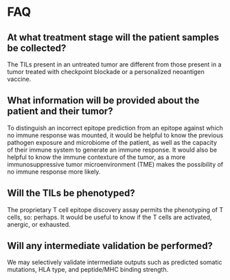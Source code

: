 # FAQ

## At what treatment stage will the patient samples be collected?
The TILs present in an untreated tumor are different from those present in a tumor treated with checkpoint blockade or a personalized neoantigen vaccine.

## What information will be provided about the patient and their tumor?
To distinguish an incorrect epitope prediction from an epitope against which no immune response was mounted, it would be helpful to know the previous pathogen exposure and microbiome of the patient, as well as the capacity of their immune system to generate an immune response. It would also be helpful to know the immune contexture of the tumor, as a more immunosuppressive tumor microenvironment (TME) makes the possibility of no immune response more likely.

## Will the TILs be phenotyped?
The proprietary T cell epitope discovery assay permits the phenotyping of T cells, so: perhaps. It would be useful to know if the T cells are activated, anergic, or exhausted.

## Will any intermediate validation be performed?
We may selectively validate intermediate outputs such as predicted somatic mutations, HLA type, and peptide/MHC binding strength.